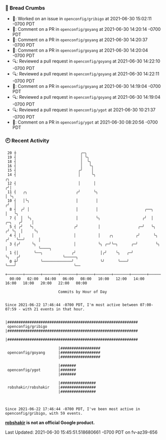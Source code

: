 ### 🍞 Bread Crumbs

 * 👀: Worked on an issue in `openconfig/gribigo` at 2021-06-30 15:02:11 -0700 PDT
 * 💬: Comment on a PR in  `openconfig/goyang` at 2021-06-30 14:20:14 -0700 PDT
 * 💬: Comment on a PR in  `openconfig/goyang` at 2021-06-30 14:20:37 -0700 PDT
 * 💬: Comment on a PR in  `openconfig/goyang` at 2021-06-30 14:20:04 -0700 PDT
 * 🔍: Reviewed a pull request in  `openconfig/goyang` at 2021-06-30 14:22:10 -0700 PDT
 * 🔍: Reviewed a pull request in  `openconfig/goyang` at 2021-06-30 14:22:11 -0700 PDT
 * 💬: Comment on a PR in  `openconfig/goyang` at 2021-06-30 14:19:04 -0700 PDT
 * 🔍: Reviewed a pull request in  `openconfig/goyang` at 2021-06-30 14:19:04 -0700 PDT
 * 🔍: Reviewed a pull request in  `openconfig/ygot` at 2021-06-30 10:21:37 -0700 PDT
 * 💬: Comment on a PR in  `openconfig/ygot` at 2021-06-30 08:20:56 -0700 PDT

### 🕘 Recent Activity
```
 20 ┼                             ╭─╮
 19 ┤                             │ ╰╮
 18 ┤                             │  ╰╮
 16 ┤                             │   ╰╮
 15 ┤                            ╭╯    │
 14 ┤                            │     ╰╮                                             ╭╮
 12 ┤                            │      │                                            ╭╯│
 11 ┤   ╭╮                      ╭╯      ╰╮                                           │ ╰╮
 10 ┤   │╰╮                     │        │                                          ╭╯  │
  8 ┤  ╭╯ │                     │        │                     ╭──╮                 │   ╰╮
  7 ┤  │  ╰╮                    │        ╰╮                   ╭╯  │          ╭─╮   ╭╯    │
  5 ┤ ╭╯   ╰╮                  ╭╯         │                 ╭─╯   ╰╮        ╭╯ ╰╮  │     ╰╮
  4 ┤ │     │                  │          │    ╭╮          ╭╯      ╰╮      ╭╯   ╰──╯      │
  3 ┤╭╯     ╰╮                 │          ╰╮ ╭─╯╰─╮      ╭─╯        ╰╮     │              ╰────╮
  1 ┤│       ╰──╮             ╭╯           │╭╯    ╰╮   ╭─╯           ╰╮   ╭╯                   ╰─────╮
  0 ┼╯          ╰─────────────╯            ╰╯      ╰───╯              ╰───╯                          ╰──
    +───────+───────+───────+───────+───────+───────+───────+───────+───────+───────+───────+───────+────
  00:00   02:00   04:00   06:00   08:00   10:00   12:00   14:00   16:00   18:00   20:00   22:00   00:00   

						Commits by Hour of Day


Since 2021-06-22 17:46:44 -0700 PDT, I'm most active between 07:00-07:59 - with 21 events in that hour.

```



```
                        |###########################################################
 openconfig/gribigo     |###########################################################
                        |###########################################################

                        |##################
 openconfig/goyang      |##################
                        |##################

                        |#######
 openconfig/ygot        |#######
                        |#######

                        |################
 robshakir/robshakir    |################
                        |################



Since 2021-06-22 17:46:44 -0700 PDT, I've been most active in openconfig/gribigo, with 59 events.

```
**[robshakir](mailto:robjs@google.com) is not an official Google product.**


Last Updated: 2021-06-30 15:45:51.518680661 -0700 PDT on fv-az39-656
